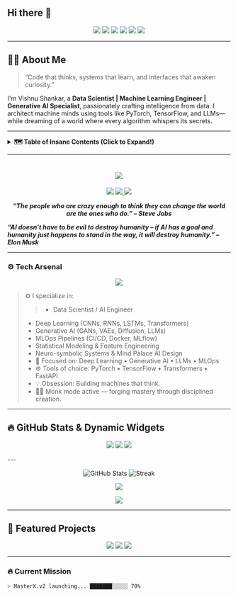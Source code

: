 ## Hi there 👋

<!-- INSANE BADGES -->
<p align="center">
  <img src="https://img.shields.io/badge/Magic-%F0%9F%A7%AA-7D3C98?style=for-the-badge" />
  <img src="https://img.shields.io/badge/Insanity-11%2F10-FF5733?style=for-the-badge" />
  <img src="https://img.shields.io/badge/Data%20Scientist-%E2%9C%94%EF%B8%8F-1ABC9C?style=for-the-badge" />
  <img src="https://img.shields.io/badge/AI%20Engineer-%E2%98%83%EF%B8%8F-34495E?style=for-the-badge" />
  <img src="https://img.shields.io/badge/Reality-Breaker-FFC300?style=for-the-badge" />
  <img src="https://visitor-badge.laobi.icu/badge?page_id=vishnuas22.vishnuas22" />
</p>


<!--
**vishnuas22/vishnuas22** is a ✨ _special_ ✨ repository because its `README.md` (this file) appears on your GitHub profile.

Here are some ideas to get you started:

- 🔭 I’m currently working on ...
- 🌱 I’m currently learning ...
- 👯 I’m looking to collaborate on ...
- 🤔 I’m looking for help with ...
- 💬 Ask me about ...
- 📫 How to reach me: ...
- 😄 Pronouns: ...
- ⚡ Fun fact: ...
-->

<!-- Futuristic Welcome Banner -->
---

## 🧑‍🚀 About Me

> “Code that thinks, systems that learn, and interfaces that awaken curiosity.”

I'm Vishnu Shankar, a **Data Scientist | Machine Learning Engineer | Generative AI Specialist**, passionately crafting intelligence from data. I architect machine minds using tools like PyTorch, TensorFlow, and LLMs—while dreaming of a world where every algorithm whispers its secrets.

---

<!-- ========== TABLE OF CONTENTS ========== -->
<details>
<summary><b>🗺️ Table of Insane Contents (Click to Expand!)</b></summary>

- [About Me](#about-me)
- [My Tech Stack](#my-tech-stack)
- [🔥 GitHub Stats & Dynamic Widgets](#-github-stats--dynamic-widgets)
- [🚀 Featured Projects](#-featured-projects)
- [🎮 Playable Terminal Game](#-playable-terminal-game)
- [🖼️ AI-Generated Self-Portrait](#-ai-generated-self-portrait)
- [🪐 The Cosmic Journey (An Interactive Scroll)](#-the-cosmic-journey-an-interactive-scroll)
- [🧙 Secret Section: Magic Spells](#-secret-section-magic-spells)
- [🎉 Epic ASCII Art & Memes](#-epic-ascii-art--memes)
- [📫 Connect with Me](#connect-with-me)
- [🧩 Easter Eggs](#-easter-eggs)
- [👀 Hidden Animated Story](#-hidden-animated-story)
</details>

---

<h1 align="center">
  <img src="https://img.shields.io/badge/Ghost%20Protocol-Activated-00ffff?style=for-the-badge&logo=ghost&logoColor=white"/>
</h1>

<p align="center"> 
  <a href="#">
    <img src="https://img.shields.io/badge/Website-Coming%20Soon-00ffff?style=for-the-badge&logo=firefox&logoColor=white"/></a> 
  <a href="#">
    <img src="https://img.shields.io/badge/LinkedIn-vishnuas22-00ffff?style=for-the-badge&logo=linkedin&logoColor=white"/>
  <a href="#">
    <img src="https://img.shields.io/badge/GitHub-vishnuas22-00ffff?style=for-the-badge&logo=github&logoColor=white"/>
  </a> 
</p>

<p align="center">
  <b><i>“The people who are crazy enough to think they can change the world are the ones who do.” – Steve Jobs</i></b><br>

  
  <b><i>“AI doesn’t have to be evil to destroy humanity – if AI has a goal and humanity just happens to stand in the way, it will destroy humanity.” – Elon Musk</i></b>
</p>

---

### ⚙️ Tech Arsenal

<!-- Custom Tech Stack Cards -->
<p align="center">
<!--   <img src="https://skillicons.dev/icons?i=python,r,pyspark,scipy,hadoop,kafka,tensorflow,pytorch,keras,fastapi,flask,django,docker,kubernetes,git,linux,postgres,mysql,html,css,js,react,aws" /> -->
<a href="https://skillicons.dev">
    <img src="https://skillicons.dev/icons?i=python,tensorflow,pytorch,opencv,fastapi,grafana,elasticsearch,figma,git,github,js,django,flask,docker,kubernetes,linux,kali,aws,mysql,postgresql,html,css,react,vscode,pycharm,anaconda" />
<!--     <img src="https://skillicons.dev/icons?i=aws,azure&theme=light" /> -->
  </a> 
</p> 

> ⚙️ I specialize in:
>  > - Data Scientist / AI Engineer
> - Deep Learning (CNNs, RNNs, LSTMs, Transformers)  
> - Generative AI (GANs, VAEs, Diffusion, LLMs)  
> - MLOps Pipelines (CI/CD, Docker, MLflow)  
> - Statistical Modeling & Feature Engineering  
> - Neuro-symbolic Systems & Mind Palace AI Design
> - 🧠 Focused on: Deep Learning • Generative AI • LLMs • MLOps
> - ⚙️ Tools of choice: PyTorch • TensorFlow • Transformers • FastAPI
> - 💡 Obsession: Building machines that think.
> - 🧘‍♂️ Monk mode active — forging mastery through disciplined creation.


---
## 🔥 GitHub Stats & Dynamic Widgets

<p align="center">
  <img src="https://github-readme-streak-stats.herokuapp.com?user=vishnuas22&theme=monokai&hide_border=true" />
  <img src="https://github-readme-stats.vercel.app/api?username=vishnuas22&show_icons=true&theme=merko&count_private=true" />
  <img src="https://github-readme-stats.vercel.app/api/top-langs/?username=vishnuas22&layout=compact&theme=gruvbox" />
</p>
---

<p align="center"> 
  <img src="https://github-readme-stats.vercel.app/api?username=vishnuas22&show_icons=true&theme=radical&hide_border=true&bg_color=000000&title_color=00ffff&icon_color=00ffff&text_color=ffffff" alt="GitHub Stats" /> 
  <img src="https://github-readme-streak-stats.herokuapp.com?user=vishnuas22&theme=radical&hide_border=true&background=000000&ring=00ffff&currStreakLabel=00ffff" alt="Streak" /> 
</p> 
<p align="center">
  <img src="https://github-readme-activity-graph.cyclic.app/graph?username=vishnuas22&bg_color=000000&color=00ffff&line=00ffff&point=ffffff&area=true&hide_border=true"/>
</p>

<!-- Random Joke Widget -->
<p align="center">
  <img src="https://readme-jokes.vercel.app/api?hideBorder&bgColor=%233d3d3d&qColor=%23ffdd00&aColor=%23ffdd00" />
</p>

---

## 🚀 Featured Projects

<p align="center">
  <a href="https://github.com/vishnuas22/awesome-ml-project"><img src="https://github-readme-stats.vercel.app/api/pin/?username=vishnuas22&repo=awesome-ml-project&theme=gruvbox" /></a>
  <a href="https://github.com/vishnuas22/deep-vision-magic"><img src="https://github-readme-stats.vercel.app/api/pin/?username=vishnuas22&repo=deep-vision-magic&theme=gruvbox" /></a>
  <a href="https://github.com/vishnuas22/llm-wizardry"><img src="https://github-readme-stats.vercel.app/api/pin/?username=vishnuas22&repo=llm-wizardry&theme=gruvbox" /></a>
</p>

---

### 🔥 Current Mission

```bash
> MasterX.v2 launching... ███████░░░░░ 70%



